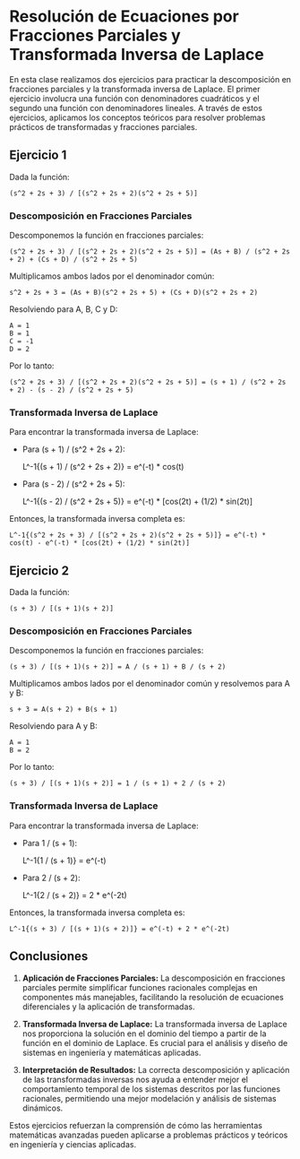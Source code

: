 # Resolución de Ecuaciones por Fracciones Parciales y Transformada Inversa de Laplace

En esta clase realizamos dos ejercicios para practicar la descomposición en fracciones parciales y la transformada inversa de Laplace. El primer ejercicio involucra una función con denominadores cuadráticos y el segundo una función con denominadores lineales. A través de estos ejercicios, aplicamos los conceptos teóricos para resolver problemas prácticos de transformadas y fracciones parciales.

## Ejercicio 1

Dada la función:

    (s^2 + 2s + 3) / [(s^2 + 2s + 2)(s^2 + 2s + 5)]

### Descomposición en Fracciones Parciales

Descomponemos la función en fracciones parciales:

    (s^2 + 2s + 3) / [(s^2 + 2s + 2)(s^2 + 2s + 5)] = (As + B) / (s^2 + 2s + 2) + (Cs + D) / (s^2 + 2s + 5)

Multiplicamos ambos lados por el denominador común:

    s^2 + 2s + 3 = (As + B)(s^2 + 2s + 5) + (Cs + D)(s^2 + 2s + 2)

Resolviendo para A, B, C y D:

    A = 1
    B = 1
    C = -1
    D = 2

Por lo tanto:

    (s^2 + 2s + 3) / [(s^2 + 2s + 2)(s^2 + 2s + 5)] = (s + 1) / (s^2 + 2s + 2) - (s - 2) / (s^2 + 2s + 5)

### Transformada Inversa de Laplace

Para encontrar la transformada inversa de Laplace:

- Para (s + 1) / (s^2 + 2s + 2):

    L^-1{(s + 1) / (s^2 + 2s + 2)} = e^(-t) * cos(t)

- Para (s - 2) / (s^2 + 2s + 5):

    L^-1{(s - 2) / (s^2 + 2s + 5)} = e^(-t) * [cos(2t) + (1/2) * sin(2t)]

Entonces, la transformada inversa completa es:

    L^-1{(s^2 + 2s + 3) / [(s^2 + 2s + 2)(s^2 + 2s + 5)]} = e^(-t) * cos(t) - e^(-t) * [cos(2t) + (1/2) * sin(2t)]

## Ejercicio 2

Dada la función:

    (s + 3) / [(s + 1)(s + 2)]

### Descomposición en Fracciones Parciales

Descomponemos la función en fracciones parciales:

    (s + 3) / [(s + 1)(s + 2)] = A / (s + 1) + B / (s + 2)

Multiplicamos ambos lados por el denominador común y resolvemos para A y B:

    s + 3 = A(s + 2) + B(s + 1)

Resolviendo para A y B:

    A = 1
    B = 2

Por lo tanto:

    (s + 3) / [(s + 1)(s + 2)] = 1 / (s + 1) + 2 / (s + 2)

### Transformada Inversa de Laplace

Para encontrar la transformada inversa de Laplace:

- Para 1 / (s + 1):

    L^-1{1 / (s + 1)} = e^(-t)

- Para 2 / (s + 2):

    L^-1{2 / (s + 2)} = 2 * e^(-2t)

Entonces, la transformada inversa completa es:

    L^-1{(s + 3) / [(s + 1)(s + 2)]} = e^(-t) + 2 * e^(-2t)

## Conclusiones

1. **Aplicación de Fracciones Parciales:** La descomposición en fracciones parciales permite simplificar funciones racionales complejas en componentes más manejables, facilitando la resolución de ecuaciones diferenciales y la aplicación de transformadas.

2. **Transformada Inversa de Laplace:** La transformada inversa de Laplace nos proporciona la solución en el dominio del tiempo a partir de la función en el dominio de Laplace. Es crucial para el análisis y diseño de sistemas en ingeniería y matemáticas aplicadas.

3. **Interpretación de Resultados:** La correcta descomposición y aplicación de las transformadas inversas nos ayuda a entender mejor el comportamiento temporal de los sistemas descritos por las funciones racionales, permitiendo una mejor modelación y análisis de sistemas dinámicos.

Estos ejercicios refuerzan la comprensión de cómo las herramientas matemáticas avanzadas pueden aplicarse a problemas prácticos y teóricos en ingeniería y ciencias aplicadas.
